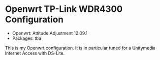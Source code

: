 Openwrt TP-Link WDR4300 Configuration
=====================================

* Openwrt: Attitude Adjustment 12.09.1
* Packages: tba

This is my Openwrt configuration. It is in particular tuned for a Unitymedia Internet Access with DS-Lite.